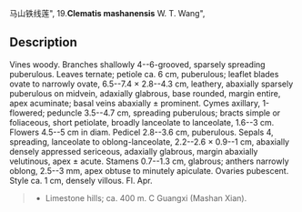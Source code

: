 马山铁线莲",
19.**Clematis mashanensis** W. T. Wang",

## Description
Vines woody. Branches shallowly 4--6-grooved, sparsely spreading puberulous. Leaves ternate; petiole ca. 6 cm, puberulous; leaflet blades ovate to narrowly ovate, 6.5--7.4 × 2.8--4.3 cm, leathery, abaxially sparsely puberulous on midvein, adaxially glabrous, base rounded, margin entire, apex acuminate; basal veins abaxially ± prominent. Cymes axillary, 1-flowered; peduncle 3.5--4.7 cm, spreading puberulous; bracts simple or foliaceous, short petiolate, broadly lanceolate to lanceolate, 1.6--3 cm. Flowers 4.5--5 cm in diam. Pedicel 2.8--3.6 cm, puberulous. Sepals 4, spreading, lanceolate to oblong-lanceolate, 2.2--2.6 × 0.9--1 cm, abaxially densely appressed sericeous, adaxially glabrous, margin abaxially velutinous, apex ± acute. Stamens 0.7--1.3 cm, glabrous; anthers narrowly oblong, 2.5--3 mm, apex obtuse to minutely apiculate. Ovaries pubescent. Style ca. 1 cm, densely villous. Fl. Apr.

> * Limestone hills; ca. 400 m. C Guangxi (Mashan Xian).
